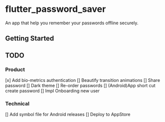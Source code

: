 # flutter_password_saver
An app that help you remember your passwords offline securely.

## Getting Started


## TODO

### Product
[x] Add bio-metrics authentication
[] Beautify transition animations
[] Share password
[] Dark theme
[] Re-order passwords
[] (Android)App short cut create password
[] Impl Onboarding new user

### Technical
[] Add symbol file for Android releases
[] Deploy to AppStore